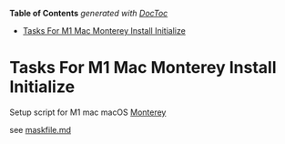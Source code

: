 <!-- START doctoc generated TOC please keep comment here to allow auto update -->
<!-- DON'T EDIT THIS SECTION, INSTEAD RE-RUN doctoc TO UPDATE -->
**Table of Contents**  *generated with [DocToc](https://github.com/thlorenz/doctoc)*

- [Tasks For M1 Mac Monterey Install Initialize](#tasks-for-m1-mac-monterey-install-initialize)

<!-- END doctoc generated TOC please keep comment here to allow auto update -->

# Tasks For M1 Mac Monterey Install Initialize

Setup script for M1 mac macOS [Monterey](https://www.apple.com/macos/monterey/)

see [maskfile.md](maskfile.md)